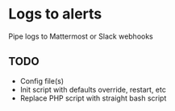 Logs to alerts
==============

Pipe logs to Mattermost or Slack webhooks

## TODO

* Config file(s)
* Init script with defaults override, restart, etc
* Replace PHP script with straight bash script